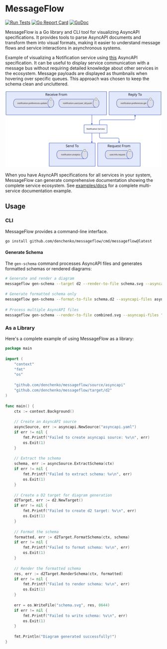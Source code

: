 # MessageFlow

[![Run Tests](https://github.com/denchenko/messageflow/actions/workflows/go.yml/badge.svg?branch=main)](https://github.com/denchenko/messageflow/actions/workflows/go.yml)
[![Go Report Card](https://goreportcard.com/badge/github.com/denchenko/messageflow)](https://goreportcard.com/report/github.com/denchenko/messageflow)
[![GoDoc](https://godoc.org/github.com/denchenko/messageflow?status.svg)](https://godoc.org/github.com/denchenko/messageflow)

MessageFlow is a Go library and CLI tool for visualizing AsyncAPI specifications. It provides tools to parse AsyncAPI documents and transform them into visual formats, making it easier to understand message flows and service interactions in asynchronous systems.

Example of visualizing a Notification service using [this](source/asyncapi/testdata/notification.yaml) AsyncAPI specification. It can be useful to display service communication with a message bus without requiring detailed knowledge about other services in the ecosystem. Message payloads are displayed as thumbnails when hovering over specific queues. This approach was chosen to keep the schema clean and uncluttered.

![schema](target/d2/testdata/service_channels_notification.svg)

When you have AsyncAPI specifications for all services in your system, MessageFlow can generate comprehensive documentation showing the complete service ecosystem. See [examples/docs](examples/docs) for a complete multi-service documentation example.


## Usage

### CLI

MessageFlow provides a command-line interface.

```bash
go install github.com/denchenko/messageflow/cmd/messageflow@latest
```

#### Generate Schema

The `gen-schema` command processes AsyncAPI files and generates formatted schemas or rendered diagrams:

```bash
# Generate and render a diagram
messageflow gen-schema --target d2 --render-to-file schema.svg --asyncapi-files asyncapi.yaml

# Generate formatted schema only
messageflow gen-schema --format-to-file schema.d2 --asyncapi-files asyncapi.yaml

# Process multiple AsyncAPI files
messageflow gen-schema --render-to-file combined.svg --asyncapi-files "file1.yaml,file2.yaml,file3.yaml"
```

### As a Library

Here's a complete example of using MessageFlow as a library:

```go
package main

import (
	"context"
	"fmt"
	"os"

	"github.com/denchenko/messageflow/source/asyncapi"
	"github.com/denchenko/messageflow/target/d2"
)

func main() {
	ctx := context.Background()

	// Create an AsyncAPI source
	asyncSource, err := asyncapi.NewSource("asyncapi.yaml")
	if err != nil {
		fmt.Printf("Failed to create asyncapi source: %v\n", err)
		os.Exit(1)
	}

	// Extract the schema
	schema, err := asyncSource.ExtractSchema(ctx)
	if err != nil {
		fmt.Printf("Failed to extract schema: %v\n", err)
		os.Exit(1)
	}

	// Create a D2 target for diagram generation
	d2Target, err := d2.NewTarget()
	if err != nil {
		fmt.Printf("Failed to create d2 target: %v\n", err)
		os.Exit(1)
	}

	// Format the schema
	formatted, err := d2Target.FormatSchema(ctx, schema)
	if err != nil {
		fmt.Printf("Failed to format schema: %v\n", err)
		os.Exit(1)
	}

	// Render the formatted schema
	res, err := d2Target.RenderSchema(ctx, formatted)
	if err != nil {
		fmt.Printf("Failed to render schema: %v\n", err)
		os.Exit(1)
	}

	err = os.WriteFile("schema.svg", res, 0644)
	if err != nil {
		fmt.Printf("Failed to write schema: %v\n", err)
		os.Exit(1)
	}

	fmt.Println("Diagram generated successfully!")
}
```
